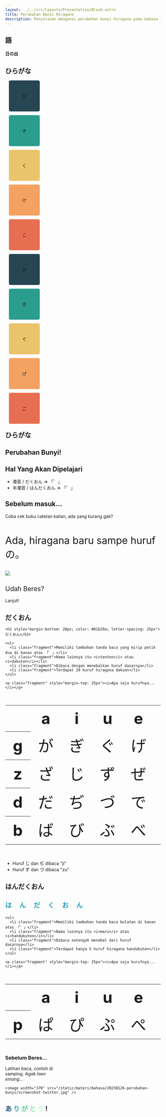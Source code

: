 ```yaml
---
layout: ../../src/layouts/Presentation/Black.astro
title: Perubahan Bunyi Hiragana
description: Penjelasan mengenai perubahan bunyi hiragana pada bahasa jepang
---
```


<section>
  <h1>語</h1>

  <h4>日の出</h4>
</section>

<section data-auto-animate data-auto-animate-easing="cubic-bezier(0.770, 0.000, 0.175, 1.000)">
  <h2>ひらがな</h2>

  <div class="r-hstack justify-center">
    <div data-id="box1" style="background: #264653; width: 100px; height: 100px; margin: 12px; border-radius: 5px; display: flex; align-items: center; justify-content: center;">か</div>
    <div data-id="box2" style="background: #2a9d8f; width: 100px; height: 100px; margin: 12px; border-radius: 5px; display: flex; align-items: center; justify-content: center;">き</div>
    <div data-id="box3" style="background: #e9c46a; width: 100px; height: 100px; margin: 12px; border-radius: 5px; display: flex; align-items: center; justify-content: center;">く</div>
    <div data-id="box3" style="background: #f4a261; width: 100px; height: 100px; margin: 12px; border-radius: 5px; display: flex; align-items: center; justify-content: center;">け</div>
    <div data-id="box3" style="background: #e76f51; width: 100px; height: 100px; margin: 12px; border-radius: 5px; display: flex; align-items: center; justify-content: center;">こ</div>
  </div>
</section>

<section data-auto-animate data-auto-animate-easing="cubic-bezier(0.770, 0.000, 0.175, 1.000)">
  <div class="r-hstack justify-center">
    <div data-id="box1" data-auto-animate-delay="0"  style="background: #264653; width: 100px; height: 100px; margin: 12px; border-radius: 5px; display: flex; align-items: center; justify-content: center;">が</div>
    <div data-id="box2" data-auto-animate-delay="0.1" style="background: #2a9d8f; width: 100px; height: 100px; margin: 12px; border-radius: 5px; display: flex; align-items: center; justify-content: center;">ぎ</div>
    <div data-id="box3" data-auto-animate-delay="0.2" style="background: #e9c46a; width: 100px; height: 100px; margin: 12px; border-radius: 5px; display: flex; align-items: center; justify-content: center;">ぐ</div>
    <div data-id="box3" data-auto-animate-delay="0.3" style="background: #f4a261; width: 100px; height: 100px; margin: 12px; border-radius: 5px; display: flex; align-items: center; justify-content: center;">げ</div>
    <div data-id="box3" data-auto-animate-delay="0.4" style="background: #e76f51; width: 100px; height: 100px; margin: 12px; border-radius: 5px; display: flex; align-items: center; justify-content: center;">ご</div>
  </div>

  <h2 style="margin-top: 20px">ひらがな</h2>
</section>

<section data-transition="concave" data-transition-speed="slow">
  <h1 style="text-transform: none">Perubahan Bunyi!</h1>
</section>

<section>
  <h2 style="text-transform: none">Hal Yang Akan Dipelajari</h2>
  
  <ul>
    <li class="fragment">濁音 / だくおん   =>   「゛」</li>
    <li class="fragment">半濁音 / はんだくおん   =>   「゜」</li>
  </ul>
</section>

<section data-transition="fade">
  <h2 style="text-transform: none">Sebelum masuk...</h2>

  <h4 style="text-transform: none; font-weight: normal;">Coba cek buku catetan kalian, ada yang kurang gak?</h4>

  <p class="fragment" style="margin-top: 50px; font-size: 32px;">Ada, hiragana baru sampe huruf の。</p>

</section>

<section data-transition="none"></section>

<section data-transition="fade">
  <image src="/static/materi/bahasa/20230126-perubahan-bunyi/Hiragana.png" />
</section>

<section>
  <h1 style="text-transform: none; font-weight: normal;">Udah Beres?</h1>

  <p class="fragment up">Lanjut!</p>
</section>

<section data-auto-animate data-auto-animate-easing="cubic-bezier(0.770, 0.000, 0.175, 1.000)">
    <h2>だくおん</h2>
</section>

<section data-auto-animate data-auto-animate-easing="cubic-bezier(0.770, 0.000, 0.175, 1.000)">
    
    <h2 style="margin-bottom: 20px; color: #81b29a; letter-spacing: 25px">だくおん</h2>

    <ul>
      <li class="fragment">Memiliki tambahan tanda baca yang mirip petik dua di kanan atas 「゛」</li>
      <li class="fragment">Nama lainnya itu <i>tenten</i> atau <i>dakuten</i></li>
      <li class="fragment">Dibaca dengan menebalkan huruf dasarnya</li>
      <li class="fragment">Terdapat 20 huruf hiragana dakuon</li>
    </ul>

    <p class="fragment" style="margin-top: 25px"><i>Apa saja hurufnya...</i></p>

</section>

<section data-transition="fade">

  <table style="font-size: 50px">
  <tr>
    <th> </th>
    <th>a</th>
    <th>i</th>
    <th>u</th>
    <th>e</th>
    <th>o</th>
  </tr>
  <tr>
    <th>g</th>
    <td>が</td>
    <td>ぎ</td>
    <td>ぐ</td>
    <td>げ</td>
    <td>ご</td>
  </tr>
  <tr>
    <th>z</th>
    <td>ざ</td>
    <td>じ</td>
    <td>ず</td>
    <td>ぜ</td>
    <td>ぞ</td>
  </tr>
  <tr>
    <th>d</th>
    <td>だ</td>
    <td>ぢ</td>
    <td>づ</td>
    <td>で</td>
    <td>ど</td>
  </tr>
  <tr>
    <th>b</th>
    <td>ば</td>
    <td>び</td>
    <td>ぶ</td>
    <td>べ</td>
    <td>ぼ</td>
  </tr>
</table>

<ul style="margin-top: 25px">
  <li>Huruf じ dan ぢ dibaca "ji"</li>
  <li>Huruf ず dan づ dibaca "zu"</li>
</ul>

</section>

<section data-transition="none"></section>

<section data-auto-animate data-auto-animate-easing="cubic-bezier(0.770, 0.000, 0.175, 1.000)">
    <h2>はんだくおん</h2>
</section>

<section data-auto-animate data-auto-animate-easing="cubic-bezier(0.770, 0.000, 0.175, 1.000)">
    <h2 style="margin-bottom: 20px; color: #219ebc; letter-spacing: 25px">はんだくおん</h2>

    <ul>
      <li class="fragment">Memiliki tambahan tanda baca bulatan di kanan atas 「゜」</li>
      <li class="fragment">Nama lainnya itu <i>maru</i> atau <i>handakuten</i></li>
      <li class="fragment">Dibaca setengah menebal dari huruf dasarnya</li>
      <li class="fragment">Terdapat hanya 5 huruf hiragana handakuten</li>
    </ul>

    <p class="fragment" style="margin-top: 25px"><i>Apa saja hurufnya...</i></p>

</section>

<section data-transition="fade">

  <table style="font-size: 50px">
    <tr>
      <th> </th>
      <th>a</th>
      <th>i</th>
      <th>u</th>
      <th>e</th>
      <th>o</th>
    </tr>
    <tr>
      <th>p</th>
      <td>ぱ</td>
      <td>ぴ</td>
      <td>ぷ</td>
      <td>ぺ</td>
      <td>ぽ</td>
    </tr>
  </table>

</section>

<section>
  <h3 style="text-transform: none">Sebelum Beres...</h3>

  <div class="fragment r-hstack">
      <p style="width: 38%; margin-right: 20px">Latihan baca, contoh di samping. <i>Agak laen emang...</i></p>

    <image width="370" src="/static/materi/bahasa/20230126-perubahan-bunyi/screenshot-twitter.jpg" />

  </div>
</section>

<section data-transition="convex">
  <h1>
    <span style="color: #22577a">あ</span>
    <span style="color: #38a3a5">り</span>
    <span style="color: #57cc99">が</span>
    <span style="color: #80ed99">と</span>
    <span style="color: #c7f9cc">う</span>
    <span>!</span>
  </h1>
</section>
